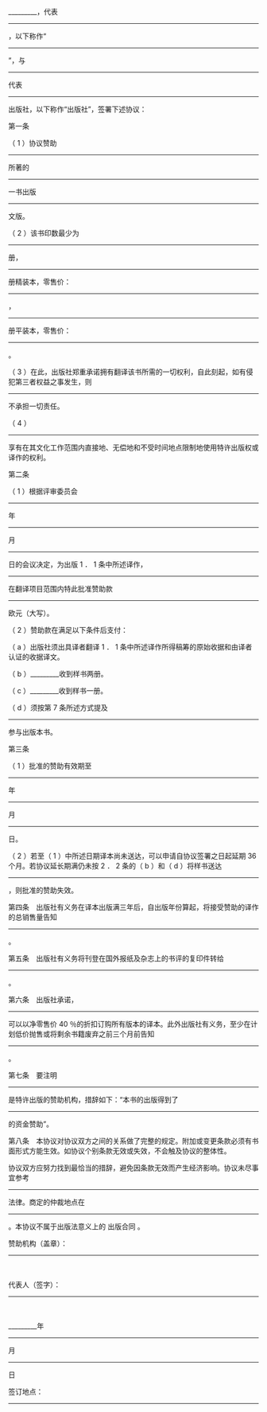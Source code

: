 
 





_________，代表
_________
，以下称作“
_________
”，与
_________
代表
_________
出版社，以下称作“出版社”，签署下述协议：




第一条　




（
1
）协议赞助
_________
所著的
_________
一书出版
_________
文版。




（
2
）该书印数最少为
_________
册，
_________
册精装本，零售价：
_________
，
_________
册平装本，零售价：
_________
。




（
3
）在此，出版社郑重承诺拥有翻译该书所需的一切权利，自此刻起，如有侵犯第三者权益之事发生，则
_________
不承担一切责任。




（
4
）
_________
享有在其文化工作范围内直接地、无偿地和不受时间地点限制地使用特许出版权或译作的权利。




第二条　




（
1
）根据评审委员会
_________
年
_________
月
_________
日的会议决定，为出版
1
．
1
条中所述译作，
_________
在翻译项目范围内特此批准赞助款
_________
欧元（大写）。




（
2
）赞助款在满足以下条件后支付：




（
a
）出版社须出具译者翻译
1
．
1
条中所述译作所得稿筹的原始收据和由译者认证的收据译文。




（
b
）_________收到样书两册。




（
c
）_________收到样书一册。




（
d
）须按第
7
条所述方式提及
_________
参与出版本书。




第三条　




（
1
）批准的赞助有效期至
_________
年
_________
月
_________
日。




（
2
）若至（
1
）中所述日期译本尚未送达，可以申请自协议签署之日起延期
36
个月。若协议延长期满仍未按
2
．
2
条的（
b
）和（
d
）将样书送达
_________
，则批准的赞助失效。




第四条　出版社有义务在译本出版满三年后，自出版年份算起，将接受赞助的译作的总销售量告知
_________
。




第五条　出版社有义务将刊登在国外报纸及杂志上的书评的复印件转给
_________
。




第六条　出版社承诺，
_________
可以以净零售价
40
％的折扣订购所有版本的译本。此外出版社有义务，至少在计划低价抛售或将剩余书籍废弃之前三个月前告知
_________
。




第七条　要注明
_________
是特许出版的赞助机构，措辞如下：“本书的出版得到了
_________
的资金赞助”。




第八条　本协议对协议双方之间的关系做了完整的规定。附加或变更条款必须有书面形式方能生效。如协议个别条款无效或失效，不会触及协议的整体性。




协议双方应努力找到最恰当的措辞，避免因条款无效而产生经济影响。协议未尽事宜参考
_________
法律。商定的仲裁地点在
_________
。本协议不属于出版法意义上的
出版合同
。




赞助机构（盖章）：
_________
　　




代表人（签字）：
_________
　　




_________年
____
月
____
日　　




签订地点：
_________


 


 

 
 
 
 
 
  


  
 

  


  


  
 
 
 
 

